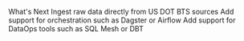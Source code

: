 


What's Next
Ingest raw data directly from US DOT BTS sources
Add support for orchestration such as Dagster or Airflow
Add support for DataOps tools such as SQL Mesh or DBT
